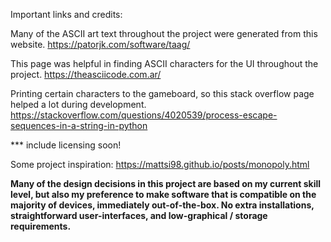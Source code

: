 Important links and credits:


Many of the ASCII art text throughout the project were generated from this website. 
https://patorjk.com/software/taag/

This page was helpful in finding ASCII characters for the UI throughout the project. 
https://theasciicode.com.ar/

Printing certain characters to the gameboard, so this stack overflow page helped a lot during development. 
https://stackoverflow.com/questions/4020539/process-escape-sequences-in-a-string-in-python 

*** include licensing soon!

Some project inspiration:
https://mattsi98.github.io/posts/monopoly.html

**Many of the design decisions in this project are based on my current skill level, but also my preference to make software that is compatible on the majority of devices, immediately out-of-the-box. No extra installations, straightforward user-interfaces, and low-graphical / storage requirements.** 
